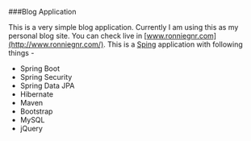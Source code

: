 ###Blog Application

This is a very simple blog application. Currently I am using this as my personal blog site. You can check live in [www.ronniegnr.com](http://www.ronniegnr.com/). This is a [Sping](http://projects.spring.io/spring-framework/) application with following things - 
 * Spring Boot
 * Spring Security
 * Spring Data JPA
 * Hibernate
 * Maven
 * Bootstrap
 * MySQL
 * jQuery
